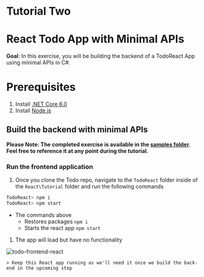 # Tutorial Two

# React Todo App with Minimal APIs 


**Goal**: In this exercise, you will be building the backend of a TodoReact App using minimal APIs in C#. 


# Prerequisites

1. Install [.NET Core 6.0](https://dotnet.microsoft.com/download)
1. Install [Node.js](https://nodejs.org/en/)



Build the backend with minimal APIs
-------------------------------------------------------

**Please Note: The completed exercise is available in the [samples folder](/Complete-Sample). Feel free to reference it at any point during the tutorial.**
###  Run the frontend application

1. Once you clone the Todo repo, navigate to the `TodoReact` folder inside of the `React\Tutorial` folder and run the following commands 
```sh
TodoReact> npm i 
TodoReact> npm start
```
- The commands above
    - Restores packages `npm i `
    - Starts the react app `npm start`
1. The app will load but have no functionality

![todo-frontend-react](https://user-images.githubusercontent.com/2546640/130237627-855bd837-12e6-4f23-a471-8e73c0f31e56.png)

    > Keep this React app running as we'll need it once we build the back-end in the upcoming step